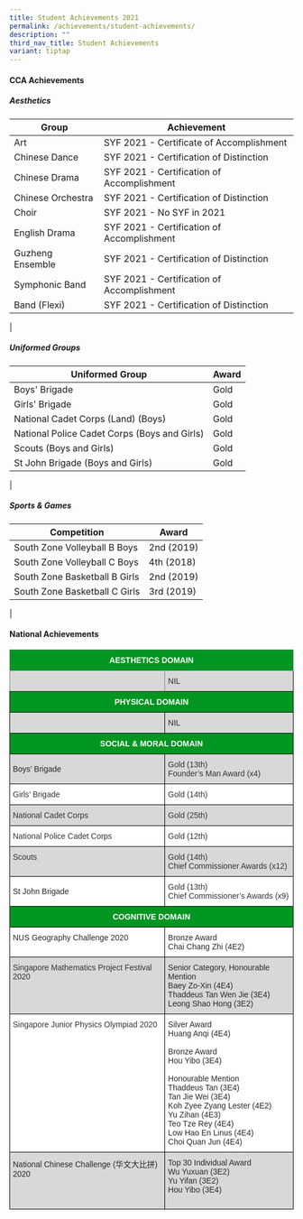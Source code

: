 ```yaml
---
title: Student Achievements 2021
permalink: /achievements/student-achievements/
description: ""
third_nav_title: Student Achievements
variant: tiptap
---
```

#### **CCA Achievements**
##### **Aesthetics**

| Group | Achievement |
|---|---|
| Art | SYF 2021 - Certificate of Accomplishment |
| Chinese Dance | SYF 2021 - Certification of Distinction |
| Chinese Drama | SYF 2021 - Certification of Accomplishment |
| Chinese Orchestra | SYF 2021 - Certification of Distinction |
| Choir | SYF 2021 - No SYF in 2021 |
| English Drama | SYF 2021 - Certification of Accomplishment |
| Guzheng Ensemble | SYF 2021 - Certification of Distinction |
| Symphonic Band | SYF 2021 - Certification of Accomplishment |
| Band (Flexi) | SYF 2021 - Certification of Distinction |
|

##### **Uniformed Groups**

| Uniformed Group | Award |
|---|---|
| Boys' Brigade | Gold |
| Girls' Brigade | Gold |
| National Cadet Corps (Land) (Boys) | Gold |
| National Police Cadet Corps (Boys and Girls) | Gold |
| Scouts (Boys and Girls) | Gold |
| St John Brigade (Boys and Girls) | Gold |
|

##### **Sports &amp; Games**

| Competition | Award |
|---|---|
| South Zone Volleyball B Boys | 2nd (2019) |
| South Zone Volleyball C Boys | 4th (2018) |
| South Zone Basketball B Girls | 2nd (2019) |
| South Zone Basketball C Girls | 3rd (2019) |
|

#### **National Achievements**

<style type="text/css">
.tg  {border-collapse:collapse;border-spacing:0;}
.tg td{border-color:black;border-style:solid;border-width:1px;font-family:Arial, sans-serif;font-size:14px;
  overflow:hidden;padding:10px 5px;word-break:normal;}
.tg th{border-color:black;border-style:solid;border-width:1px;font-family:Arial, sans-serif;font-size:14px;
  font-weight:normal;overflow:hidden;padding:10px 5px;word-break:normal;}
.tg .tg-zmd5{background-color:#009621;color:#FFF;font-weight:bold;text-align:center;vertical-align:top}
.tg .tg-wauh{background-color:#D8D8D8;color:#333;text-align:left;vertical-align:top}
.tg .tg-citn{background-color:#FFF;color:#333;text-align:left;vertical-align:top}
.tg .tg-7zkw{background-color:#FFF;color:#282828;text-align:left;vertical-align:top}
.tg .tg-bl80{background-color:#009621;border-color:inherit;color:#FFF;font-weight:bold;text-align:center;vertical-align:middle}
.tg .tg-fdhg{background-color:#D8D8D8;border-color:inherit;color:#333;text-align:left;vertical-align:top}
.tg .tg-iiri{background-color:#D8D8D8;color:#282828;text-align:left;vertical-align:top}
.tg .tg-uluq{background-color:#D8D8D8;color:#282828;text-align:left;vertical-align:middle}
.tg .tg-s3ls{background-color:#FFF;color:#282828;text-align:left;vertical-align:middle}
</style>
<table class="tg">
<thead>
  <tr>
    <th class="tg-bl80" colspan="2"><span style="font-weight:bold;color:#FFF;background-color:#009621">AESTHETICS DOMAIN</span></th>
  </tr>
</thead>
<tbody>
  <tr>
    <td class="tg-fdhg"></td>
    <td class="tg-iiri"><span style="color:#282828;background-color:#D8D8D8">NIL</span><br></td>
  </tr>
  <tr>
    <td class="tg-zmd5" colspan="2">PHYSICAL DOMAIN<br></td>
  </tr>
  <tr>
    <td class="tg-wauh"></td>
    <td class="tg-iiri"><span style="color:#282828;background-color:#D8D8D8">NIL</span></td>
  </tr>
  <tr>
    <td class="tg-zmd5" colspan="2"><span style="color:#FFF">SOCIAL &amp; MORAL DOMAIN</span><br></td>
  </tr>
  <tr>
    <td class="tg-uluq"><span style="color:#282828;background-color:#D8D8D8">Boys’ Brigade</span><br></td>
    <td class="tg-wauh"><span style="color:#333">Gold (13th)</span><br><span style="color:#333">Founder’s Man Award (x4)</span></td>
  </tr>
  <tr>
    <td class="tg-citn"><span style="color:#333">Girls’ Brigade</span><br></td>
    <td class="tg-citn"><span style="color:#333">Gold (14th)</span><br></td>
  </tr>
  <tr>
    <td class="tg-wauh"><span style="color:#333">National Cadet Corps</span><br></td>
    <td class="tg-wauh"><span style="color:#333">Gold (25th)</span></td>
  </tr>
  <tr>
    <td class="tg-citn"><span style="color:#333">National Police Cadet Corps</span><br></td>
    <td class="tg-citn"><span style="color:#333">Gold (12th)</span></td>
  </tr>
  <tr>
    <td class="tg-wauh"><span style="color:#333">Scouts</span><br></td>
    <td class="tg-wauh"><span style="color:#333">Gold (14th)</span><br><span style="color:#333">Chief Commissioner Awards (x12)</span></td>
  </tr>
  <tr>
    <td class="tg-s3ls"><span style="color:#282828;background-color:#FFF">St John Brigade</span><br></td>
    <td class="tg-citn"><span style="color:#333">Gold (13th)</span><br><span style="color:#333">Chief Commissioner’s Awards (x9)</span></td>
  </tr>
  <tr>
    <td class="tg-zmd5" colspan="2">COGNITIVE DOMAIN<br></td>
  </tr>
  <tr>
    <td class="tg-7zkw"><span style="color:#282828;background-color:#FFF">NUS Geography Challenge 2020</span><br></td>
    <td class="tg-7zkw"><span style="color:#282828;background-color:#FFF">Bronze Award</span><br>Chai Chang Zhi (4E2)</td>
  </tr>
  <tr>
    <td class="tg-wauh"><span style="color:#333">Singapore Mathematics Project Festival 2020</span><br></td>
    <td class="tg-iiri"><span style="color:#282828;background-color:#D8D8D8">Senior Category, Honourable Mention</span><br>Baey Zo-Xin (4E4)<br>Thaddeus Tan Wen Jie (3E4)<br>Leong Shao Hong (3E2)<br></td>
  </tr>
  <tr>
    <td class="tg-citn"><span style="color:#333">Singapore Junior Physics Olympiad 2020</span><br></td>
    <td class="tg-7zkw"><span style="color:#282828;background-color:#FFF">Silver Award</span><br>Huang Anqi (4E4)<br><br><span style="color:#282828;background-color:#FFF">Bronze Award</span><br>Hou Yibo (3E4)<br><br><span style="color:#282828;background-color:#FFF">Honourable Mention</span><br>Thaddeus Tan (3E4)<br>Tan Jie Wei (3E4)<br>Koh Zyee Zyang Lester (4E2)<br>Yu Zihan (4E3)<br>Teo Tze Rey (4E4)<br>Low Hao En Linus (4E4)<br>Choi Quan Jun (4E4)<br></td>
  </tr>
  <tr>
    <td class="tg-iiri"><span style="color:#282828;background-color:#D8D8D8">National Chinese Challenge (华文大比拼) 2020</span><br></td>
    <td class="tg-uluq"><span style="color:#282828;background-color:#D8D8D8">Top 30 Individual Award</span><br>Wu Yuxuan (3E2)<br>Yu Yifan (3E2)<br>Hou Yibo (3E4)<br><br></td>
  </tr>
</tbody>
</table>